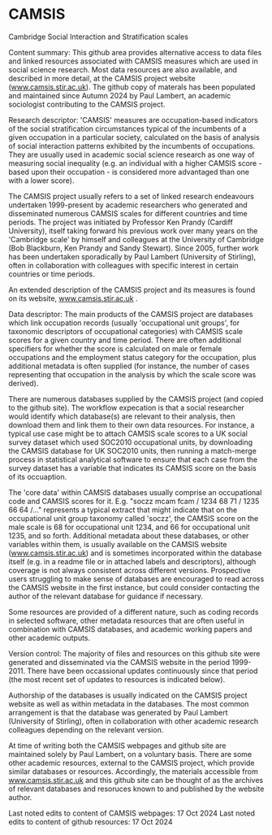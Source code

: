 # CAMSIS
Cambridge Social Interaction and Stratification scales 

Content summary: 
This github area provides alternative access to data files and linked resources associated with CAMSIS measures which are used in social science research. Most data resources are also available, and described in more detail, at the CAMSIS project website (www.camsis.stir.ac.uk). The github copy of materals has been populated and maintained since Autumn 2024 by Paul Lambert, an academic sociologist contributing to the CAMSIS project. 

Research descriptor: 
'CAMSIS' measures are occupation-based indicators of the social stratification circumstances typical of the incumbents of a given occupation in a particular society, calculated on the basis of analysis of social interaction patterns exhibited by the incumbents of occupations. They are usually used in academic social science research as one way of measuring social inequality (e.g. an individual with a higher CAMSIS score - based upon their occupation - is considered more advantaged than one with a lower score). 

The CAMSIS project usually refers to a set of linked research endeavours undertaken 1999-present by academic researchers who generated and disseminated numerous CAMSIS scales for different countries and time periods. The project was initiated by Professor Ken Prandy (Cardiff University), itself taking forward his previous work over many years on the 'Cambridge scale' by himself and colleagues at the University of Cambridge (Bob Blackburn, Ken Prandy and Sandy Stewart). Since 2005, further work has been undertaken sporadically by Paul Lambert (University of Stirling), often in collaboration with colleagues with specific interest in certain countries or time periods.    

An extended description of the CAMSIS project and its measures is found on its website, www.camsis.stir.ac.uk . 

Data descriptor: 
The main products of the CAMSIS project are databases which link occupation records (usually 'occupational unit groups', for taxonomic descriptors of occupational categories) with CAMSIS scale scores for a given country and time period. There are often additional specifiers for whether the score is calculated on male or female occupations and the employment status category for the occupation, plus additional metadata is often supplied (for instance, the number of cases representing that occupation in the analysis by which the scale score was derived). 

There are numerous databases supplied by the CAMSIS project (and copied to the github site). The workflow expecation is that a social researcher would identify which database(s) are relevant to their analysis, then download them and link them to their own data resources. For instance, a typical use case might be to attach CAMSIS scale scores to a UK social survey dataset which used SOC2010 occupational units, by downloading the CAMSIS database for UK SOC2010 units, then running a match-merge process in statistical analytical software to ensure that each case from the survey dataset has a variable that indicates its CAMSIS score on the basis of its occuaption. 

The 'core data' within CAMSIS databases usually comprise an occupational code and CAMSIS scores for it. E.g. "soczz mcam fcam / 1234 68 71 / 1235 66 64 /..." represents a typical extract that might indicate that on the occupational unit group taxonomy called 'soczz', the CAMSIS score on the male scale is 68 for occupational unit 1234, and 66 for occupational unit 1235, and so forth. Additional metadata about these databases, or other variables within them, is usually available on the CAMSIS website (www.camsis.stir.ac.uk) and is sometimes incorporated within the database itself (e.g. in a readme file or in attached labels and descriptors), although coverage is not always consistent across different versions. Prospective users struggling to make sense of databases are encouraged to read across the CAMSIS website in the first instance, but could consider contacting the author of the relevant database for guidance if necessary.  

Some resources are provided of a different nature, such as coding records in selected software, other metadata resources that are often useful in combination with CAMSIS databases, and academic working papers and other academic outputs. 

Version control: 
The majority of files and resources on this github site were generated and disseminated via the CAMSIS website in the period 1999-2011. There have been occassional updates continuously since that period (the most recent set of updates to resources is indicated below). 

Authorship of the databases is usually indicated on the CAMSIS project website as well as within metadata in the databases. The most common arrangement is that the database was generated by Paul Lambert (University of Stirling), often in collaboration with other academic research colleagues depending on the relevant version. 

At time of writing both the CAMSIS webpages and github site are maintained solely by Paul Lambert, on a voluntary basis. There are some other academic resources, external to the CAMSIS project, which provide similar databases or resources. Accordingly, the materials accessible from www.camsis.stir.ac.uk and this github site can be thought of as the archives of relevant databases and resoruces known to and published by the website author. 

Last noted edits to content of CAMSIS webpages: 17 Oct 2024
Last noted edits to content of github resources: 17 Oct 2024



